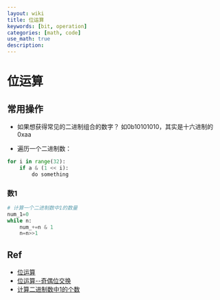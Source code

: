 ```yaml
---
layout: wiki
title: 位运算
keywords: [bit, operation]
categories: [math, code]
use_math: true
description: 
---
```


# 位运算

## 常用操作

- 如果想获得常见的二进制组合的数字？ 如0b10101010，其实是十六进制的0xaa

- 遍历一个二进制数：

```python
for i in range(32):
    if a & (1 << i):
        do something
```


### 数1

```python
# 计算一个二进制数中1的数量
num_1=0
while n:
    num_+=n & 1
    n=n>>1
```



## Ref

- [位运算](https://www.cnblogs.com/Neeo/articles/10536202.html#%E6%8C%89%E4%BD%8D%E4%B8%8E-)
- [位运算--奇偶位交换](https://blog.csdn.net/weixin_46422390/article/details/106266981)
- [计算二进制数中1的个数](https://www.cnblogs.com/graphics/archive/2010/06/21/1752421.html)

